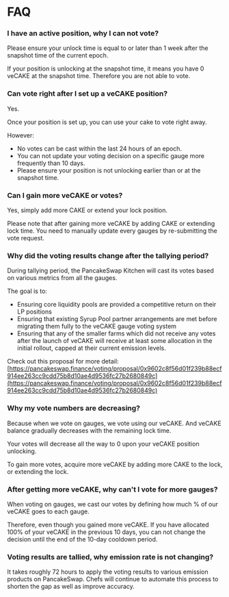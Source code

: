 # FAQ

### I have an active position, why I can not vote? <a href="#cae64522-4729-43a2-8fa8-6bbd2567dcea" id="cae64522-4729-43a2-8fa8-6bbd2567dcea"></a>

Please ensure your unlock time is equal to or later than 1 week after the snapshot time of the current epoch.&#x20;

If your position is unlocking at the snapshot time, it means you have 0 veCAKE at the snapshot time. Therefore you are not able to vote.



### Can vote right after I set up a veCAKE position?

Yes.

Once your position is set up, you can use your cake to vote right away.

However:

* No votes can be cast within the last 24 hours of an epoch.
* You can not update your voting decision on a specific gauge more frequently than 10 days.
* Please ensure your position is not unlocking earlier than or at the snapshot time.



### Can I gain more veCAKE or votes?

Yes, simply add more CAKE or extend your lock position.

Please note that after gaining more veCAKE by adding CAKE or extending lock time. You need to manually update every gauges by re-submitting the vote request.



### Why did the voting results change after the tallying period?

During tallying period, the PancakeSwap Kitchen will cast its votes based on various metrics from all the gauges.&#x20;

The goal is to:

* Ensuring core liquidity pools are provided a competitive return on their LP positions
* Ensuring that existing Syrup Pool partner arrangements are met before migrating them fully to the veCAKE gauge voting system
* Ensuring that any of the smaller farms which did not receive any votes after the launch of veCAKE will receive at least some allocation in the initial rollout, capped at their current emission levels.

Check out this proposal for more detail: [https://pancakeswap.finance/voting/proposal/0x9602c8f56d01f239b88ecf914ee263cc9cdd75b8d10ae4d9536fc27b2680849c](https://pancakeswap.finance/voting/proposal/0x9602c8f56d01f239b88ecf914ee263cc9cdd75b8d10ae4d9536fc27b2680849c)



### Why my vote numbers are decreasing?

Because when we vote on gauges, we vote using our veCAKE. And veCAKE balance gradually decreases with the remaining lock time.&#x20;

Your votes will decrease all the way to 0 upon your veCAKE position unlocking.

To gain more votes, acquire more veCAKE by adding more CAKE to the lock, or extending the lock.



### After getting more veCAKE, why can't I vote for more gauges?

When voting on gauges, we cast our votes by defining how much % of our veCAKE goes to each gauge.

Therefore, even though you gained more veCAKE. If you have allocated 100% of your veCAKE in the previous 10 days, you can not change the decision until the end of the 10-day cooldown period.



### Voting results are tallied, why emission rate is not changing?

It takes roughly 72 hours to apply the voting results to various emission products on PancakeSwap. Chefs will continue to automate this process to shorten the gap as well as improve accuracy.
